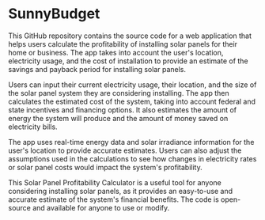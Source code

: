 # SunnyBudget

This GitHub repository contains the source code for a web application that helps users calculate the profitability of installing solar panels for their home or business. The app takes into account the user's location, electricity usage, and the cost of installation to provide an estimate of the savings and payback period for installing solar panels.

Users can input their current electricity usage, their location, and the size of the solar panel system they are considering installing. The app then calculates the estimated cost of the system, taking into account federal and state incentives and financing options. It also estimates the amount of energy the system will produce and the amount of money saved on electricity bills.

The app uses real-time energy data and solar irradiance information for the user's location to provide accurate estimates. Users can also adjust the assumptions used in the calculations to see how changes in electricity rates or solar panel costs would impact the system's profitability.

This Solar Panel Profitability Calculator is a useful tool for anyone considering installing solar panels, as it provides an easy-to-use and accurate estimate of the system's financial benefits. The code is open-source and available for anyone to use or modify.
